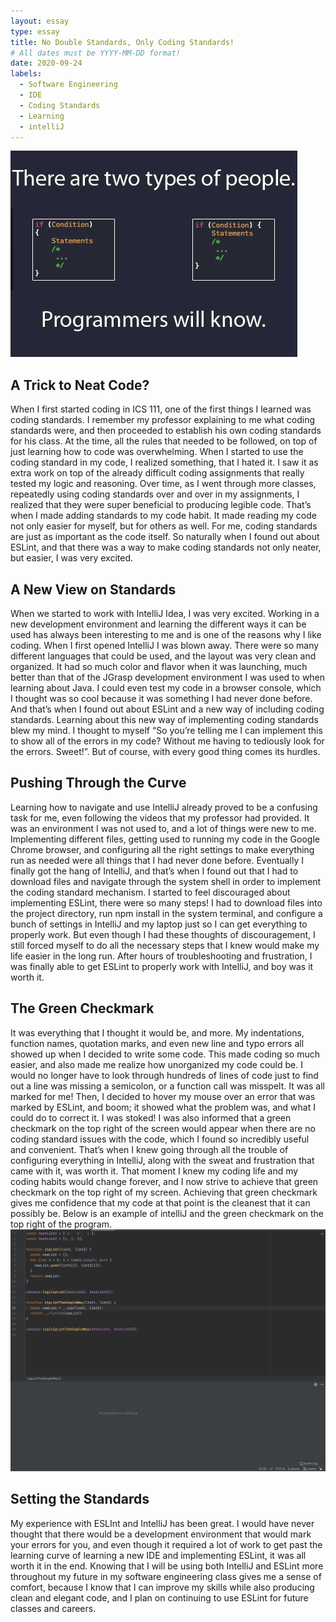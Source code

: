 ```yaml
---
layout: essay
type: essay
title: No Double Standards, Only Coding Standards!
# All dates must be YYYY-MM-DD format!
date: 2020-09-24
labels:
  - Software Engineering 
  - IDE
  - Coding Standards
  - Learning
  - intelliJ
---
```


<img class="ui medium left floated image" src="../images/coding-standards.png">

## A Trick to Neat Code?

When I first started coding in ICS 111, one of the first things I learned was coding standards. I remember my professor explaining to me what coding standards were, and then proceeded to establish his own coding standards for his class. At the time, all the rules that needed to be followed, on top of just learning how to code was overwhelming.  When I started to use the coding standard in my code, I realized something, that I hated it. I saw it as extra work on top of the already difficult coding assignments that really tested my logic and reasoning. Over time, as I went through more classes, repeatedly using coding standards over and over in my assignments, I realized that they were super beneficial to producing legible code. That’s when I made adding standards to my code habit. It made reading my code not only easier for myself, but for others as well. For me, coding standards are just as important as the code itself. So naturally when I found out about ESLint, and that there was a way to make coding standards not only neater, but easier, I was very excited. 

## A New View on Standards

When we started to work with IntelliJ Idea, I was very excited. Working in a new development environment and learning the different ways it can be used has always been interesting to me and is one of the reasons why I like coding. When I first opened IntelliJ I was blown away. There were so many different languages that could be used, and the layout was very clean and organized. It had so much color and flavor when it was launching, much better than that of the JGrasp development environment I was used to when learning about Java. I could even test my code in a browser console, which I thought was so cool because it was something I had never done before. And that’s when I found out about ESLint and a new way of including coding standards. Learning about this new way of implementing coding standards blew my mind. I thought to myself “So you’re telling me I can implement this to show all of the errors in my code? Without me having to tediously look for the errors. Sweet!”. But of course, with every good thing comes its hurdles.

## Pushing Through the Curve

Learning how to navigate and use IntelliJ already proved to be a confusing task for me, even following the videos that my professor had provided. It was an environment I was not used to, and a lot of things were new to me. Implementing different files, getting used to running my code in the Google Chrome browser, and configuring all the right settings to make everything run as needed were all things that I had never done before. Eventually I finally got the hang of IntelliJ, and that’s when I found out that I had to download files and navigate through the system shell in order to implement the coding standard mechanism. I started to feel discouraged about implementing ESLint, there were so many steps! I had to download files into the project directory, run npm install in the system terminal, and configure a bunch of settings in IntelliJ and my laptop just so I can get everything to properly work. But even though I had these thoughts of discouragement, I still forced myself to do all the necessary steps that I knew would make my life easier in the long run. After hours of troubleshooting and frustration, I was finally able to get ESLint to properly work with IntelliJ, and boy was it worth it. 

## The Green Checkmark

It was everything that I thought it would be, and more. My indentations, function names, quotation marks, and even new line and typo errors all showed up when I decided to write some code. This made coding so much easier, and also made me realize how unorganized my code could be. I would no longer have to look through hundreds of lines of code just to find out a line was missing a semicolon, or a function call was misspelt. It was all marked for me! Then, I decided to hover my mouse over an error that was marked by ESLint, and boom; it showed what the problem was, and what I could do to correct it.  I was stoked! I was also informed that a green checkmark on the top right of the screen would appear when there are no coding standard issues with the code, which I found so incredibly useful and convenient. That’s when I knew going through all the trouble of configuring everything in IntelliJ, along with the sweat and frustration that came with it, was worth it. That moment I knew my coding life and my coding habits would change forever, and I now strive to achieve that green checkmark on the top right of my screen. Achieving that green checkmark gives me confidence that my code at that point is the cleanest that it can possibly be. 
Below is an example of intelliJ and the green checkmark on the top right of the program.
<img class="ui large left floated image" src="../images/IntelliJ.png">

## Setting the Standards

My experience with ESLInt and IntelliJ has been great. I would have never thought that there would be a development environment that would mark your errors for you, and even though it required a lot of work to get past the learning curve of learning a new IDE and implementing ESLint, it was all worth it in the end. Knowing that I will be using both IntelliJ and ESLint more throughout my future in my software engineering class gives me a sense of comfort, because I know that I can improve my skills while also producing clean and elegant code, and I plan on continuing to use ESLint for future classes and careers.


